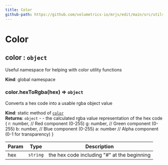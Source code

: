 ```yaml
---
title: Color
github-path: https://github.com/volumetrics-io/mrjs/edit/main/src/utils/Color.js
---
```

# Color

<a name="color"></a>

## color : <code>object</code>
Useful namespace for helping with color utility functions

**Kind**: global namespace  
<a name="color.hexToRgba"></a>

### color.hexToRgba(hex) ⇒ <code>object</code>
Converts a hex code into a usable rgba object value

**Kind**: static method of [<code>color</code>](#color)  
**Returns**: <code>object</code> - - the calculated rgba value representation of the hex code
{
     r: number, // Red component (0-255)
     g: number, // Green component (0-255)
     b: number, // Blue component (0-255)
     a: number  // Alpha component (0-1 for transparency)
}  

| Param | Type | Description |
| --- | --- | --- |
| hex | <code>string</code> | the hex code including "#" at the beginning |

